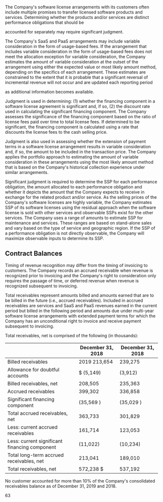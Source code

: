 The Company's software license arrangements with its customers often include multiple promises to transfer licensed software products and services. Determining whether the products and/or services are distinct performance obligations that should be

accounted for separately may require significant judgment.

The Company's SaaS and PaaS arrangements may include variable consideration in the form of usage-based fees. If the arrangement that includes variable consideration in the form of usage-based fees does not meet the allocation exception for variable consideration, the Company estimates the amount of variable consideration at the outset of the arrangement using either the expected value or most likely amount method, depending on the specifics of each arrangement. These estimates are constrained to the extent that it is probable that a significant reversal of incremental revenue will not occur and are updated each reporting period

as additional information becomes available.

Judgment is used in determining: (1) whether the financing component in a software license agreement is significant and, if so, (2) the discount rate used in calculating the significant financing component. The Company assesses the significance of the financing component based on the ratio of license fees paid over time to total license fees. If determined to be significant, the financing component is calculated using a rate that discounts the license fees to the cash selling price.

Judgment is also used in assessing whether the extension of payment terms in a software license arrangement results in variable consideration and, if so, the amount to be included in the transaction price. The Company applies the portfolio approach to estimating the amount of variable consideration in these arrangements using the most likely amount method that is based on the Company's historical collection experience under similar arrangements.

Significant judgment is required to determine the SSP for each performance obligation, the amount allocated to each performance obligation and whether it depicts the amount that the Company expects to receive in exchange for the related product and/or service. As the selling prices of the Company's software licenses are highly variable, the Company estimates SSP of its software licenses using the residual approach when the software license is sold with other services and observable SSPs exist for the other services. The Company uses a range of amounts to estimate SSP for maintenance and services. These ranges are based on stand-alone sales and vary based on the type of service and geographic region. If the SSP of a performance obligation is not directly observable, the Company will maximize observable inputs to determine its SSP.

## Contract Balances

Timing of revenue recognition may differ from the timing of invoicing to customers. The Company records an accrued receivable when revenue is recognized prior to invoicing and the Company's right to consideration only requires the passage of time, or deferred revenue when revenue is recognized subsequent to invoicing.

Total receivables represent amounts billed and amounts earned that are to be billed in the future (i.e., accrued receivables). Included in accrued receivables are services and SaaS and PaaS revenues earned in the current period but billed in the following period and amounts due under multi-year software license arrangements with extended payment terms for which the Company has an unconditional right to invoice and receive payment subsequent to invoicing.

Total receivables, net is comprised of the following (in thousands):

|                                               | December 31,  2018   | December 31,  2018   |
|-----------------------------------------------|----------------------|----------------------|
| Billed receivables                            | 2019  213,654        | 239,275              |
| Allowance for doubtful accounts               | $ (5,149)            | (3,912)              |
| Billed receivables, net                       | 208,505              | 235,363              |
| Accrued receivables                           | 399,302              | 336,858              |
| Significant financing component               | (35,569  )           | (35,029  )           |
| Total accrued receivables, net                | 363,733              | 301,829              |
| Less: current accrued receivables             | 161,714              | 123,053              |
| Less: current significant financing component | (11,022)             | (10,234)             |
| Total long-term accrued receivables, net      | 213,041              | 189,010              |
| Total receivables, net                        | 572,238 $            | 537,192              |

No customer accounted for more than 10% of the Company's consolidated receivables balance as of December 31, 2019 and 2018.

63